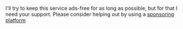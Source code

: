 I'll try to keep this service ads-free for as long as possible, but for
that I need your support. Please consider helping out by using
a [sponsoring
platform](https://github.com/llucax/llucax/blob/main/sponsoring-platforms.md)
